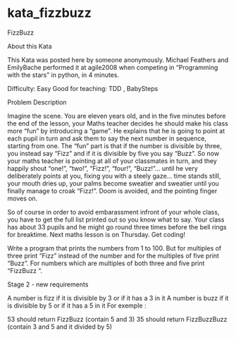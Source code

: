 # kata_fizzbuzz

FizzBuzz

About this Kata

This Kata was posted here by someone anonymously.
Michael Feathers and EmilyBache performed it at agile2008 when competing in “Programming with the stars” in python, in 4
minutes.

Difficulty: Easy Good for teaching: TDD , BabySteps

Problem Description

Imagine the scene. You are eleven years old, and in the five minutes before the end of the lesson,
your Maths teacher decides he should make his class more “fun”
by introducing a “game”.
He explains that he is going to point at each pupil
in turn and ask them to say the next number in sequence, starting from one.
The “fun” part is that if the number is divisible by three,
you instead say “Fizz” and if it is divisible by five you say “Buzz”.
So now your maths teacher is pointing at all of your classmates in turn, and they happily shout “one!”, “two!”, “Fizz!”,
“four!”, “Buzz!”… until he very deliberately points at you, fixing you with a steely gaze… time stands still, your mouth
dries up, your palms become sweatier and sweatier until you finally manage to croak “Fizz!”. Doom is avoided, and the
pointing finger moves on.

So of course in order to avoid embarassment infront of your whole class, you have to get the full list printed out so
you know what to say. Your class has about 33 pupils and he might go round three times before the bell rings for
breaktime. Next maths lesson is on Thursday. Get coding!

Write a program that prints the numbers from 1 to 100. But for multiples of three print “Fizz” instead of the number and
for the multiples of five print “Buzz”. 
For numbers which are multiples of both three and five print “FizzBuzz “.

Stage 2 - new requirements

A number is fizz if it is divisible by 3 or if it has a 3 in it
A number is buzz if it is divisible by 5 or if it has a 5 in it
For exemple :

53 should return FizzBuzz (contain 5 and 3)
35 should return FizzBuzzBuzz (contain 3 and 5 and it divided by 5)

